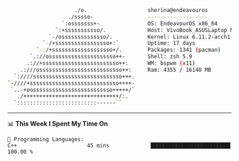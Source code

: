 <!--
<div align="center">
  <img src="https://tenor.com/id/view/biboo-dance-gif-4949428245706424540.gif" alt="koseki" style="height:190px"  />
</div>

---

- 👋 Hewwo, my name is Muhammad Zaenuril Hakim
- 👀 I’m interested in web development
- 🌱 I’m currently learning javascript
- 💞️ I’m looking to collaborate on uhh... idk bruh, that's tough
- 📫 How to reach me zaenurilrimuru@gmail.com
- 😄 Pronouns: He/Him
- ⚡ Fun fact: I like crepes so much
  
---
## 🌐 Socials:
[![Instagram](https://img.shields.io/badge/Instagram-%23E4405F.svg?logo=Instagram&logoColor=white)](https://instagram.com/zaenrll) 

---

# 💻 Learning About:
![CSS3](https://img.shields.io/badge/css3-%231572B6.svg?style=for-the-badge&logo=css3&logoColor=white) 
![JavaScript](https://img.shields.io/badge/javascript-%23323330.svg?style=for-the-badge&logo=javascript&logoColor=%23F7DF1E) 
![HTML5](https://img.shields.io/badge/html5-%23E34F26.svg?style=for-the-badge&logo=html5&logoColor=white)
![TailwindCSS](https://img.shields.io/badge/tailwindcss-%2338B2AC.svg?style=for-the-badge&logo=tailwind-css&logoColor=white) 

![Figma](https://img.shields.io/badge/figma-%23F24E1E.svg?style=for-the-badge&logo=figma&logoColor=white) 
![Canva](https://img.shields.io/badge/Canva-%2300C4CC.svg?style=for-the-badge&logo=Canva&logoColor=white) 
![GitHub](https://img.shields.io/badge/github-%23121011.svg?style=for-the-badge&logo=github&logoColor=white)
![Vercel](https://img.shields.io/badge/vercel-%23000000.svg?style=for-the-badge&logo=vercel&logoColor=white) 

-->

```sh
                     ./o.                   sherina@endeavouros
                   ./sssso-                 -------------------
                 `:osssssss+-               OS: EndeavourOS x86_64
               `:+sssssssssso/.             Host: VivoBook_ASUSLaptop M1403QA_M1403QA (1.0)
             `-/ossssssssssssso/.           Kernel: Linux 6.11.2-arch1-1
           `-/+sssssssssssssssso+:`         Uptime: 17 days
         `-:/+sssssssssssssssssso+/.        Packages: 1341 (pacman)
       `.://osssssssssssssssssssso++-       Shell: zsh 5.9
      .://+ssssssssssssssssssssssso++:      WM: bspwm (x11) 
    .:///ossssssssssssssssssssssssso++:     Ram: 4355 / 16140 MB
  `:////ssssssssssssssssssssssssssso+++.    
`-////+ssssssssssssssssssssssssssso++++-    
 `..-+oosssssssssssssssssssssssso+++++/`    
   ./++++++++++++++++++++++++++++++/:.      
  `:::::::::::::::::::::::::------``  
```
---

<!--START_SECTION:waka-->
📊 **This Week I Spent My Time On** 

```text
💬 Programming Languages: 
C++                      45 mins             █████████████████████████   100.00 % 
```


<!--END_SECTION:waka-->

<!--

## <p align="center"> [][Discord Presence](https://lanyard.kyrie25.me/api/674610158722220032)](https://discord.com/users/674610158722220032/useDisplayName=true) </p>

---
<div align="center">
<img src="https://raw.githubusercontent.com/innng/innng/master/assets/kyubey.gif" height="80" />
</div>
-->

